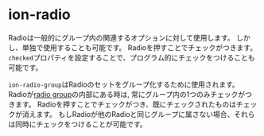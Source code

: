 # ion-radio

Radioは一般的にグループ内の関連するオプションに対して使用します。 しかし、単独で使用することも可能です。 Radioを押すことでチェックがつきます。 `checked`プロパティを設定することで、プログラム的にチェックをつけることも可能です。

`ion-radio-group`はRadioのセットをグループ化するために使用されます。 Radioが[radio group](../radio-group)の内部にある時は, 常にグループ内の1つのみチェックがつきます。 Radioを押すことでチェックがつき、既にチェックされたものはチェックが消えます。 もしRadioが他のRadioと同じグループに属さない場合、それらは同時にチェックをつけることが可能です。



